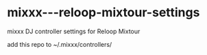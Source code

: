 # mixxx---reloop-mixtour-settings
mixxx DJ controller settings for Reloop Mixtour

add this repo to ~/.mixxx/controllers/
